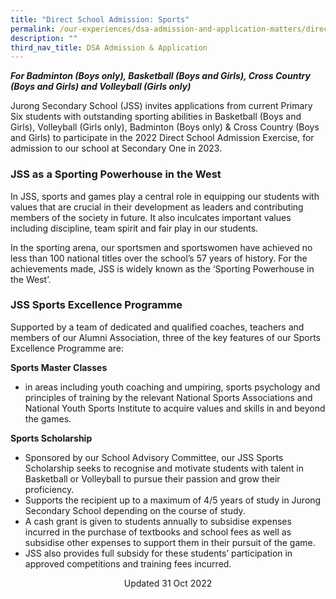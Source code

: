 ```yaml
---
title: "Direct School Admission: Sports"
permalink: /our-experiences/dsa-admission-and-application-matters/direct-school-admission-sports/
description: ""
third_nav_title: DSA Admission & Application
---
```

**_For Badminton (Boys only), Basketball (Boys and Girls), Cross Country (Boys and Girls) and Volleyball (Girls only)_**

 Jurong Secondary School (JSS) invites applications from current Primary Six students with outstanding sporting abilities in Basketball (Boys and Girls), Volleyball (Girls only), Badminton (Boys only) & Cross Country (Boys and Girls) to participate in the 2022 Direct School Admission Exercise, for admission to our school at Secondary One in 2023.
 
 ### JSS as a Sporting Powerhouse in the West
 
In JSS, sports and games play a central role in equipping our students with values that are crucial in their development as leaders and contributing members of the society in future. It also inculcates important values including discipline, team spirit and fair play in our students.

In the sporting arena, our sportsmen and sportswomen have achieved no less than 100 national titles over the school’s 57 years of history. For the achievements made, JSS is widely known as the ‘Sporting Powerhouse in the West’.

### JSS Sports Excellence Programme

Supported by a team of dedicated and qualified coaches, teachers and members of our Alumni Association, three of the key features of our Sports Excellence Programme are:

**Sports Master Classes**
*   in areas including youth coaching and umpiring, sports psychology and principles of training by the relevant National Sports Associations and National Youth Sports Institute to acquire values and skills in and beyond the games.

**Sports Scholarship**
*   Sponsored by our School Advisory Committee, our JSS Sports Scholarship seeks to recognise and motivate students with talent in Basketball or Volleyball to pursue their passion and grow their proficiency.
*   Supports the recipient up to a maximum of 4/5 years of study in Jurong Secondary School depending on the course of study.
*   A cash grant is given to students annually to subsidise expenses incurred in the purchase of textbooks and school fees as well as subsidise other expenses to support them in their pursuit of the game.
*   JSS also provides full subsidy for these students’ participation in approved competitions and training fees incurred.

<center> Updated 31 Oct 2022 </center>